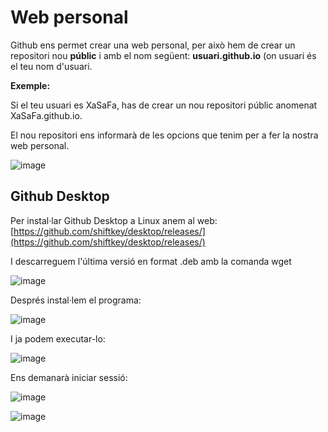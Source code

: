 # Web personal

Github ens permet crear una web personal, per això hem de crear un repositori nou **públic** i amb el nom següent: **usuari.github.io** (on usuari és el teu nom d'usuari.

**Exemple:**

Si el teu usuari es XaSaFa, has de crear un nou repositori públic anomenat XaSaFa.github.io.

El nou repositori ens informarà de les opcions que tenim per a fer la nostra web personal.

![image](https://user-images.githubusercontent.com/110727546/236170922-f96988d0-e56a-4b07-8edc-47e5ae31ef7f.png)

## Github Desktop

Per instal·lar Github Desktop a Linux anem al web: [https://github.com/shiftkey/desktop/releases/](https://github.com/shiftkey/desktop/releases/)

I descarreguem l'última versió en format .deb amb la comanda wget

![image](https://user-images.githubusercontent.com/110727546/236171264-534351c1-c83f-40db-98ce-adf0255dca00.png)

Després instal·lem el programa:

![image](https://user-images.githubusercontent.com/110727546/236171472-1989b7ab-7147-49b0-adcf-0b616b0c028b.png)

I ja podem executar-lo:

![image](https://user-images.githubusercontent.com/110727546/236171605-dfe6cb09-0a4c-4739-880d-b9c5781f6ad6.png)

Ens demanarà iniciar sessió:

![image](https://user-images.githubusercontent.com/110727546/236171702-beb60bae-eca9-4be1-bece-9d1997e23502.png)

![image](https://user-images.githubusercontent.com/110727546/236171940-3d9a40bc-cd48-48e2-b982-4ed217acd00f.png)

